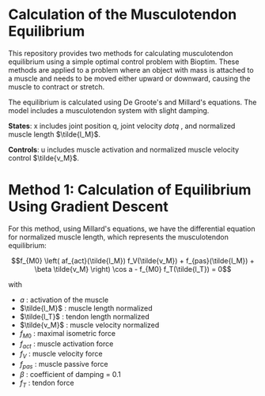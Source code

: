 # Calculation of the Musculotendon Equilibrium

This repository provides two methods for calculating musculotendon equilibrium using a simple optimal control problem with Bioptim. These methods are applied to a problem where an object with mass is attached to a muscle and needs to be moved either upward or downward, causing the muscle to contract or stretch.

The equilibrium is calculated using De Groote's and Millard's equations. The model includes a musculotendon system with slight damping.

**States**: x includes joint position q, joint velocity $dot{q}$ , and normalized muscle length $\tilde{l_M}$.

**Controls**: u includes muscle activation and normalized muscle velocity control  $\tilde{v_M}$.


# Method 1: Calculation of Equilibrium Using Gradient Descent

For this method, using Millard's equations, we have the differential equation for normalized muscle length, which represents the musculotendon equilibrium:

```math
f_{M0} \left( af_{act}(\tilde{l_M}) f_V(\tilde{v_M}) + f_{pas}(\tilde{l_M}) + \beta \tilde{v_M} \right) \cos a - f_{M0} f_T(\tilde{l_T}) = 0
```

with 

- $a$ : activation of the muscle
- $\tilde{l_M}$ : muscle length normalized
- $\tilde{l_T}$ : tendon length normalized
- $\tilde{v_M}$ : muscle velocity normalized
- $f_{M0}$ : maximal isometric force
- $f_{act}$ : muscle activation force
- $f_V$ : muscle velocity force
- $f_{pas}$ : muscle passive force
- $\beta$ : coefficient of damping = 0.1
- $f_T$ : tendon force

